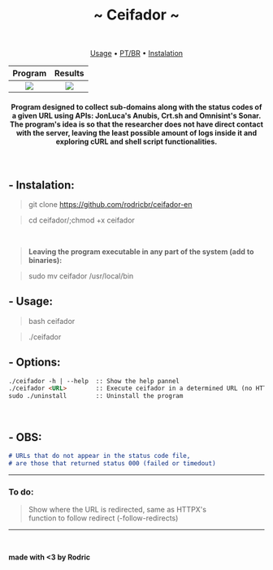 <h1 align="center">~ Ceifador ~</h1> </br>

<p align="center">
  <a href="#--usage">Usage</a> •
  <a href="https://github.com/rodricbr/ceifador">PT/BR</a> •
  <a href="#--instalation">Instalation</a>
</p>

<!--
<p align="center">
  <img border="0" draggable="false" src="./img.png" alt="Credit: https://obloguedasantagonices.blogspot.com/2016/02/a-certeza-de-que-um-dia-morrerei_15.html">
</p>
-->

Program             |  Results
:-------------------------:|:-------------------------:
![](https://cdn.discordapp.com/attachments/759448770802483200/927674968018419752/unknown.png)  |  ![](https://cdn.discordapp.com/attachments/759448770802483200/927677760997048340/unknown2.png)

<h4 align="center">Program designed to collect sub-domains along with the status codes of a given URL using APIs: JonLuca's Anubis, Crt.sh and Omnisint's Sonar. The program's idea is so that the researcher does not have direct contact with the server, leaving the least possible amount of logs inside it and exploring cURL and shell script functionalities.</h4>

</br>

## - Instalation:

> git clone https://github.com/rodricbr/ceifador-en </br>

> cd ceifador/;chmod +x ceifador </br>

</br>

> **Leaving the program executable in any part of the system (add to binaries):** </br>

> sudo mv ceifador /usr/local/bin </br>

## - Usage:

> bash ceifador </br>

> ./ceifador </br>

## - Options:

```markdown
./ceifador -h | --help  :: Show the help pannel
./ceifador <URL>        :: Execute ceifador in a determined URL (no HTTP/S in URL)
sudo ./uninstall        :: Uninstall the program
```
</br>

## - OBS:

```markdown
# URLs that do not appear in the status code file,
# are those that returned status 000 (failed or timedout)
```
<hr>

### To do:

> Show where the URL is redirected, same as HTTPX's <br>
> function to follow redirect (-follow-redirects)

<hr>

<br>

**made with <3 by Rodric**
